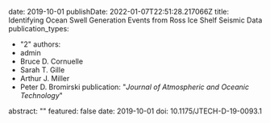 date: 2019-10-01
publishDate: 2022-01-07T22:51:28.217066Z
title: Identifying Ocean Swell Generation Events from Ross Ice Shelf Seismic Data
publication_types:
  - "2"
authors:
  - admin
  - Bruce D. Cornuelle
  - Sarah T. Gille
  - Arthur J. Miller
  - Peter D. Bromirski
publication: "*Journal of Atmospheric and Oceanic Technology*"

abstract: ""
featured: false
date: 2019-10-01
doi: 10.1175/JTECH-D-19-0093.1
